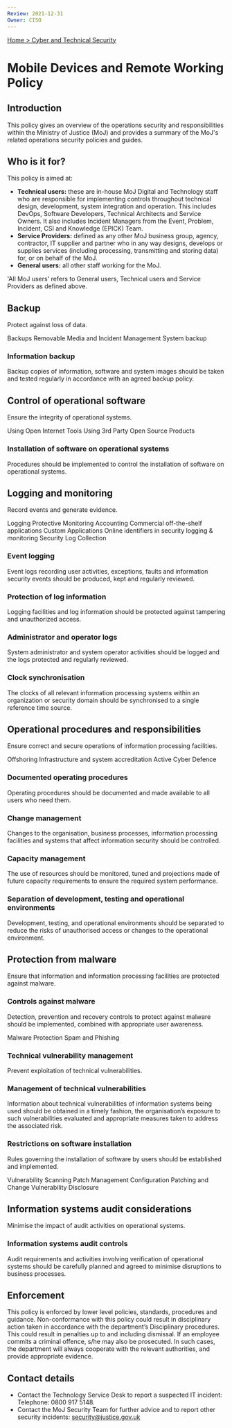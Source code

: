 ```yaml
---
Review: 2021-12-31
Owner: CISO
---
```


[Home > Cyber and Technical Security](../..)

# Mobile Devices and Remote Working Policy

## Introduction

This policy gives an overview of the operations security and responsibilities within the Ministry of Justice (MoJ) and provides a summary of the MoJ's related operations security policies and guides.

## Who is it for?

This policy is aimed at:
- **Technical users:** these are in-house MoJ Digital and Technology staff who are responsible for implementing controls throughout technical design, development, system integration and operation. This includes DevOps, Software Developers, Technical Architects and Service Owners. It also includes Incident Managers from the Event, Problem, Incident, CSI and Knowledge (EPICK) Team.
- **Service Providers:** defined as any other MoJ business group, agency, contractor, IT supplier and partner who in any way designs, develops or supplies services (including processing, transmitting and storing data) for, or on behalf of the MoJ.
- **General users:** all other staff working for the MoJ.

'All MoJ users' refers to General users, Technical users and Service Providers as defined above.

## Backup

Protect against loss of data.

Backups Removable Media and Incident Management
System backup

### Information backup

Backup copies of information, software and system images should be taken and tested regularly in accordance with an agreed backup policy.

## Control of operational software

Ensure the integrity of operational systems.

Using Open Internet Tools
Using 3rd Party Open Source Products

### Installation of software on operational systems

Procedures should be implemented to control the installation of software on operational systems.

## Logging and monitoring

Record events and generate evidence.

Logging
Protective Monitoring
Accounting
Commercial off-the-shelf applications
Custom Applications
Online identifiers in security logging & monitoring
Security Log Collection

### Event logging		

Event logs recording user activities, exceptions, faults and information security events should be produced, kept and regularly reviewed.

### Protection of log information

Logging facilities and log information should be protected against tampering and unauthorized access.

### Administrator and operator logs

System administrator and system operator activities should be logged and the logs protected and regularly reviewed.

### Clock synchronisation

The clocks of all relevant information processing systems within an organization or security domain should be synchronised to a single reference time source.

## Operational procedures and responsibilities
Ensure correct and secure operations of information processing facilities.

Offshoring
Infrastructure and system accreditation
Active Cyber Defence

### Documented operating procedures

Operating procedures should be documented and made available to all users who need them.

### Change management

Changes to the organisation, business processes, information processing facilities and systems that affect information security should be controlled.

### Capacity management

The use of resources should be monitored, tuned and projections made of future capacity requirements to ensure the required system performance.

### Separation of development, testing and operational environments
Development, testing, and operational environments should be separated to reduce the risks of unauthorised access or changes to the operational environment.

## Protection from malware
Ensure that information and information processing facilities are protected against malware.

### Controls against malware

Detection, prevention and recovery controls to protect against malware should be implemented, combined with appropriate user awareness.

Malware Protection
Spam and Phishing

### Technical vulnerability management

Prevent exploitation of technical vulnerabilities.

### Management of technical vulnerabilities

Information about technical vulnerabilities of information systems being used should be obtained in a timely fashion, the organisation’s exposure to such vulnerabilities evaluated and appropriate measures taken to address the associated risk.

### Restrictions on software installation

Rules governing the installation of software by users should be established and implemented.

Vulnerability Scanning
Patch Management
Configuration Patching and Change
Vulnerability Disclosure

## Information systems audit considerations

Minimise the impact of audit activities on operational systems.

### Information systems audit controls

Audit requirements and activities involving verification of operational systems should be carefully planned and agreed to minimise disruptions to business processes.

## Enforcement

This policy is enforced by lower level policies, standards, procedures and guidance.
Non-conformance with this policy could result in disciplinary action taken in accordance with the department’s Disciplinary procedures. This could result in penalties up to and including dismissal. If an employee commits a criminal offence, s/he may also be prosecuted. In such cases, the department will always cooperate with the relevant authorities, and provide appropriate evidence.

## Contact details

- Contact the Technology Service Desk to report a suspected IT incident: Telephone: 0800 917 5148.
- Contact the MoJ Security Team for further advice and to report other security incidents: [security@justice.gov.uk](mailto:security@justice.gov.uk)
